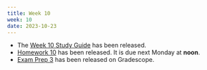 ```yaml
---
title: Week 10
week: 10
date: 2023-10-23
---
```


- The [Week 10 Study Guide](/assets/guides/week10.pdf) has been released.
- [Homework 10](http://prob140.datahub.berkeley.edu/hub/user-redirect/git-pull?repo=https://github.com/prob140/materials-fa23&branch=main&subPath=hw/Homework_10.ipynb) has been released. It is due next Monday at **noon**.
- [Exam Prep 3](https://www.gradescope.com/courses/647595/assignments/3573328/) has been released on Gradescope. 
